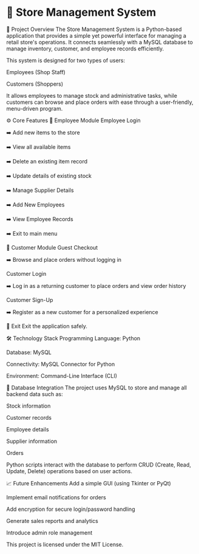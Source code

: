 # 🏬 Store Management System
📜 Project Overview
The Store Management System is a Python-based application that provides a simple yet powerful interface for managing a retail store's operations. It connects seamlessly with a MySQL database to manage inventory, customer, and employee records efficiently.

This system is designed for two types of users:

Employees (Shop Staff)

Customers (Shoppers)

It allows employees to manage stock and administrative tasks, while customers can browse and place orders with ease through a user-friendly, menu-driven program.

⚙️ Core Features
🛒 Employee Module
Employee Login

➡️ Add new items to the store

➡️ View all available items

➡️ Delete an existing item record

➡️ Update details of existing stock

➡️ Manage Supplier Details

➡️ Add New Employees

➡️ View Employee Records

➡️ Exit to main menu

👤 Customer Module
Guest Checkout

➡️ Browse and place orders without logging in

Customer Login

➡️ Log in as a returning customer to place orders and view order history

Customer Sign-Up

➡️ Register as a new customer for a personalized experience

🚪 Exit
Exit the application safely.

🛠️ Technology Stack
Programming Language: Python

Database: MySQL

Connectivity: MySQL Connector for Python

Environment: Command-Line Interface (CLI)

🔗 Database Integration
The project uses MySQL to store and manage all backend data such as:

Stock information

Customer records

Employee details

Supplier information

Orders

Python scripts interact with the database to perform CRUD (Create, Read, Update, Delete) operations based on user actions.

📈 Future Enhancements
Add a simple GUI (using Tkinter or PyQt)

Implement email notifications for orders

Add encryption for secure login/password handling

Generate sales reports and analytics

Introduce admin role management

This project is licensed under the MIT License.



